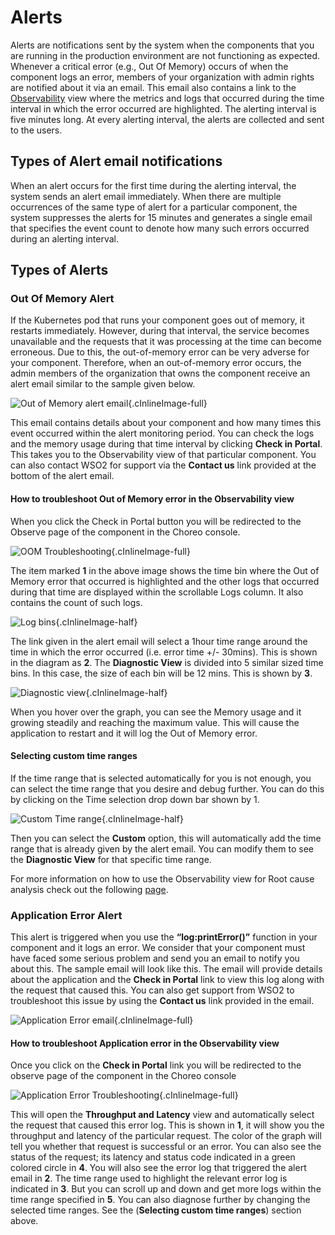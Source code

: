 # Alerts

Alerts are notifications sent by the system when the components that you are running in the production environment are not functioning as expected. Whenever a critical error (e.g., Out Of Memory) occurs of when the component logs an error, members of your organization with admin rights are notified about it via an email. This email also contains a link to the [Observability](../observability/observability-overview.md) view where the metrics and logs that occurred during the time interval in which the error occurred are highlighted. The alerting interval is five minutes long. At every alerting interval, the alerts are collected and sent to the users.


## Types of Alert email notifications

When an alert occurs for the first time during the alerting interval, the system sends an alert email immediately. When there are multiple occurrences of the same type of alert for a particular component, the system suppresses the alerts for 15 minutes and generates a single email that specifies the event count to denote how many such errors occurred during an alerting interval.

## Types of Alerts

### Out Of Memory Alert

If the Kubernetes pod that runs your component goes out of memory, it restarts immediately. However, during that interval, the service becomes unavailable and the requests that it was processing at the time can become erroneous.
Due to this, the out-of-memory error can be very adverse for your component. Therefore, when an out-of-memory error occurs, the admin members of the organization that owns the component receive an alert email similar to the sample given below.


![Out of Memory alert email](../assets/img/alerting/oom-email.png){.cInlineImage-full}

This email contains details about your component and how many times this event occurred within the alert monitoring period.
You can check the logs and the memory usage during that time interval by clicking **Check in Portal**. This takes you to the Observability view of that particular component. You can also contact WSO2 for support via the **Contact us** link provided at the bottom of the alert email.

#### How to troubleshoot Out of Memory error in the Observability view

When you click the Check in Portal button you will be redirected to the Observe page of the component in the Choreo console.

![OOM Troubleshooting](../assets/img/alerting/oom-troubleshooting.png){.cInlineImage-full}

The item marked  **1** in the above image shows the time bin where the Out of Memory error that occurred is highlighted and the other logs that occurred during that time are displayed within the scrollable Logs column. It also contains the count of such logs.

![Log bins](../assets/img/alerting/log-bins.png){.cInlineImage-half}

The link given in the alert email will select a 1hour time range around the time in which the error occurred (i.e. error time +/- 30mins). This is shown in the diagram as **2**. The **Diagnostic View** is divided into 5 similar sized time bins. In this case, the size of each bin will be 12 mins. This is shown by **3**.

![Diagnostic view](../assets/img/alerting/diagnostic-view-values.png){.cInlineImage-half}

When you hover over the graph, you can see the Memory usage and it growing steadily and reaching the maximum value. This will cause the application to restart and it will log the Out of Memory error.

#### Selecting custom time ranges

If the time range that is selected automatically for you is not enough, you can select the time range that you desire and debug further. You can do this by clicking on the Time selection drop down bar shown by 1.

![Custom Time range](../assets/img/alerting/custom-time-range.png){.cInlineImage-half}

Then you can select the **Custom** option, this will automatically add the time range that is already given by the alert email. You can modify them to see the **Diagnostic View** for that  specific time range.

For more information on how to use the Observability view for Root cause analysis check out the following [page](https://wso2.com/choreo/docs/observability/root-cause-analysis/). 

### Application Error Alert

This alert is triggered when you use the **“log:printError()”** function in your component and it logs an error. We consider that your component must have faced some serious problem and send you an email to notify you about this. The sample email will look like this. The email will provide details about the application and the **Check in Portal** link to view this log along with the request that caused this. You can also get support from WSO2 to troubleshoot this issue by using the **Contact us** link provided in the email.

![Application Error email](../assets/img/alerting/application-error-email.png){.cInlineImage-full}

#### How to troubleshoot Application error in the Observability view

Once you click on the **Check in Portal** link you will be redirected to the observe page of the component in the Choreo console

![Application Error Troubleshooting](../assets/img/alerting/application-error-troubleshooting.png){.cInlineImage-full}

This will open the **Throughput and Latency** view and automatically select the request that caused this error log. This is shown in **1**, it will show you the throughput and latency of the particular request. The color of the graph will tell you whether that request is successful or an error. You can also see the status of the request; its latency and status code indicated in a green colored circle in **4**. You will also see the error log that triggered the alert email in **2**. The time range used to highlight the relevant error log is indicated in **3**.  But you can scroll up and down and get more logs within the time range specified in **5**. You can also diagnose further by changing the selected time ranges. See the (**Selecting custom time ranges**) section above.
